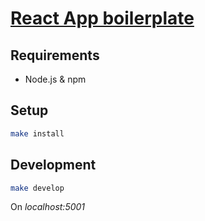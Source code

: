 # [React App boilerplate](https://frontend-chat-ru.hexlet.app)

## Requirements

* Node.js & npm

## Setup

```bash
make install
```

## Development

```bash
make develop
```
On *localhost:5001*


